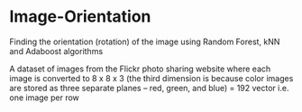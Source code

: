 # Image-Orientation
Finding the orientation (rotation) of the image using  Random Forest, kNN and Adaboost algorithms

A dataset of images from the Flickr photo sharing website where each image is converted to 8 x 8 x 3 (the third dimension is because color images are stored as three separate planes – red, green, and blue) = 192 vector i.e. one image per row
